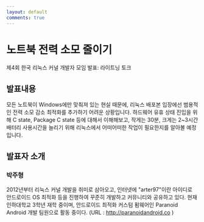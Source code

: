 ```yaml
---
layout: default
comments: true
---
```


# 노트북 전력 소모 줄이기
제4회 한국 리눅스 커널 개발자 모임 발표: 라이트닝 토크

## 발표내용
모든 노트북이 Windows에만 맞춰져 있는 현실 때문에, 리눅스 배포본 입장에선
범용적인 전력 소모 감소 최적화를 추가하기 어려운 상황입니다. 하드웨어 유휴
상태 진입을 위해 C state, Package C state 등에 대해서 이해해보고, 작게는 30분,
크게는 2~3시간 배터리 사용시간을 늘리기 위해 리눅스에서 어떠어떠한 작업이
필요한지를 알아볼 예정입니다.

## 발표자 소개

### 박주형
2012년부터 리눅스 커널 개발을 취미로 삼아오고, 인터넷에 "arter97"이란 아이디로
안드로이드 OS 최적화 등을 진행하여 꾸준히 개발하고 커뮤니티와 공유하고 있다.
현재 인하대학교 3학년 재학 중이며, 안드로이드 최적화 커스텀 펌웨어인
Paranoid Android 개발 팀원으로 활동 중이다. (URL : http://paranoidandroid.co )

